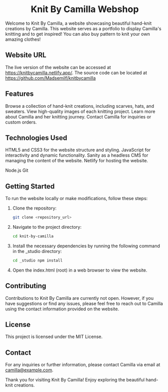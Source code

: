 <h1 align="center">
  Knit By Camilla Webshop
</h1>

Welcome to Knit By Camilla, a website showcasing beautiful hand-knit creations by Camilla. This website serves as a portfolio to display Camilla's knitting and to get inspired! You can also buy pattern to knit your own amazing clothes!

## Website URL
The live version of the website can be accessed at https://knitbycamilla.netlify.app/.
The source code can be located at https://github.com/Madsemilf/knitbycamilla

## Features
Browse a collection of hand-knit creations, including scarves, hats, and sweaters.
View high-quality images of each knitting project.
Learn more about Camilla and her knitting journey.
Contact Camilla for inquiries or custom orders.

## Technologies Used
HTML5 and CSS3 for the website structure and styling.
JavaScript for interactivity and dynamic functionality.
Sanity as a headless CMS for managing the content of the website.
Netlify for hosting the website.

Node.js
Git

## Getting Started

To run the website locally or make modifications, follow these steps:

1. Clone the repository:

   	```bash
   	git clone <repository_url>

2. Navigate to the project directory:

	```bash
	cd knit-by-camilla

3. Install the necessary dependencies by running the following command in the _studio directory:

	```bash
	cd _studio npm install
	
4. Open the index.html (root) in a web browser to view the website.


## Contributing
Contributions to Knit By Camilla are currently not open. However, if you have suggestions or find any issues, please feel free to reach out to Camilla using the contact information provided on the website.

## License
This project is licensed under the MIT License.

## Contact
For any inquiries or further information, please contact Camilla via email at camilla@example.com.

Thank you for visiting Knit By Camilla! Enjoy exploring the beautiful hand-knit creations.
